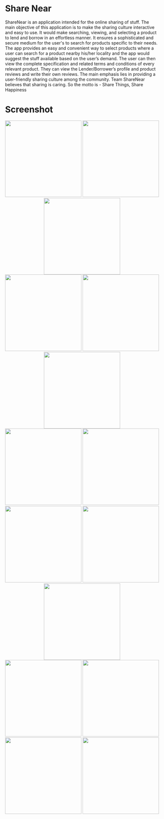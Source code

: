 
# Share Near 

ShareNear is an application intended for the online sharing of stuff. The main objective of this application is to make the sharing culture interactive and easy to use. It would make searching, viewing, and selecting a product to lend and borrow in an effortless manner. It ensures a sophisticated and secure medium for the user's to search for products specific to their needs. The app provides an easy and convenient way to select products where a user can search for a product nearby his/her locality and the app would suggest the stuff available based on the user’s demand. The user can then view the complete specification and related terms and conditions of every relevant product. They can view the Lender/Borrower’s profile and product reviews and write their own reviews. The main emphasis lies in providing a user-friendly sharing culture among the community. Team ShareNear believes that sharing is caring. So the motto is - Share Things, Share Happiness

# Screenshot

<!-- Splash Screen --> 
<div align="center">
    <img src="https://github.com/muazhussain/share_near/assets/48112747/fd13dc45-ce8b-4450-a101-d990d4ac32bc" width="250px" </img>
    <img src="https://github.com/muazhussain/share_near/assets/48112747/df43a5b6-149f-4602-b552-da03bb8d8a54" width="250px" </img>
    <img src="https://github.com/muazhussain/share_near/assets/48112747/76018c62-eb3a-49aa-95ef-f4608ec56542" width="250px" </img> 
</div>

<!-- Register, Login, Reset Password -->
<div align="center">
  <img src="https://github.com/muazhussain/share_near/assets/48112747/5934a2ea-9443-4f0a-bbd2-8ba493e1f6b3" width="250px" </img>
  <img src="https://github.com/muazhussain/share_near/assets/48112747/36fb900e-6295-4ff2-9b4a-7ace3b926462" width="250px" </img>
  <img src="https://github.com/muazhussain/share_near/assets/48112747/3a7f2008-80bf-4f89-8d2e-92761996c4fb" width="250px" </img>
</div>

<!-- Complete Profile -->
<div align="center">
  <img src="https://github.com/muazhussain/share_near/assets/48112747/809bcc29-e4c7-4599-afd4-e8edb1b05526" width="250px" </img>
  <img src="https://github.com/muazhussain/share_near/assets/48112747/a1f8889b-d2d8-457a-a4d4-53312cd6b7cb" width="250px" </img>
</div>

<!-- Add New Product -->
<div align="center">
  <img src="https://github.com/muazhussain/share_near/assets/48112747/dfe29af2-82cc-496c-bfc8-9fc606791e27" width="250px" </img>
  <img src="https://github.com/muazhussain/share_near/assets/48112747/7b98f77c-3a0b-449b-9426-4c27b9b0183c" width="250px" </img>
</div>

<!-- Profile -->
<div align="center">
  <img src="https://github.com/muazhussain/share_near/assets/48112747/29fd2987-c618-4802-993e-6a7d610988e0" width="250px" </img>
</div>

<!-- Product Details -->
<div align="center">
  <img src="https://github.com/muazhussain/share_near/assets/48112747/bffdd25a-b140-4578-a04d-a568fd9f136c" width="250px" </img>
  <img src="https://github.com/muazhussain/share_near/assets/48112747/4d86fd4d-3a81-4210-9730-9cab8355c70f" width="250px" </img>
</div>

<!-- Home Screen -->
<div align="center">
  <img src="https://github.com/muazhussain/share_near/assets/48112747/6e72747e-8c68-4f46-b404-1aa4f7a70e9c" width="250px" </img>
  <img src="https://github.com/muazhussain/share_near/assets/48112747/fc681381-c691-4073-9afa-003152c6c58b" width="250px" </img>
</div>

<!--
<div align="center">
  <img src="" width="250px" </img>
  <img src="" width="250px" </img>
  <img src="" width="250px" </img>
</div>
<div align="center">
  <img src="" width="250px" </img>
  <img src="" width="250px" </img>
  <img src="" width="250px" </img>
</div>

-->
 
<!-- ![356181923_969875084323774_7912151409493619014_n](https://github.com/muazhussain/share_near/assets/48112747/76018c62-eb3a-49aa-95ef-f4608ec56542)  -->
<!-- ![356178886_3241019539530144_637348299060643731_n](https://github.com/muazhussain/share_near/assets/48112747/df43a5b6-149f-4602-b552-da03bb8d8a54) -->
<!-- ![356177048_598043188875755_2524546091637507491_n](https://github.com/muazhussain/share_near/assets/48112747/fd13dc45-ce8b-4450-a101-d990d4ac32bc) -->
<!-- ![356182434_316651560790274_1257503458605738612_n](https://github.com/muazhussain/share_near/assets/48112747/5934a2ea-9443-4f0a-bbd2-8ba493e1f6b3) -->
<!-- ![356134037_938866487188070_2447002017842113077_n](https://github.com/muazhussain/share_near/assets/48112747/36fb900e-6295-4ff2-9b4a-7ace3b926462) -->
<!-- ![356173682_680013874140427_7449372122481095484_n](https://github.com/muazhussain/share_near/assets/48112747/3a7f2008-80bf-4f89-8d2e-92761996c4fb) -->
<!-- ![356217270_251486214291441_5562260116908655518_n](https://github.com/muazhussain/share_near/assets/48112747/7959567c-efbf-4a51-b84e-2ac2e7dfda07) -->
<!-- ![356181605_161855350239940_5118556824626565807_n](https://github.com/muazhussain/share_near/assets/48112747/dfe29af2-82cc-496c-bfc8-9fc606791e27) -->
<!-- ![356175591_1246605696054545_651308430525683624_n](https://github.com/muazhussain/share_near/assets/48112747/7b98f77c-3a0b-449b-9426-4c27b9b0183c) -->
<!-- ![354491366_1484766602266499_4656100204102810679_n](https://github.com/muazhussain/share_near/assets/48112747/29fd2987-c618-4802-993e-6a7d610988e0) -->
<!-- ![356181913_6819594531392071_5648910979605920959_n](https://github.com/muazhussain/share_near/assets/48112747/bffdd25a-b140-4578-a04d-a568fd9f136c) -->
<!-- ![356112396_1059762652064066_7605492703771867764_n](https://github.com/muazhussain/share_near/assets/48112747/4d86fd4d-3a81-4210-9730-9cab8355c70f) -->
<!-- ![356480485_891491902685782_7345592986882128391_n](https://github.com/muazhussain/share_near/assets/48112747/809bcc29-e4c7-4599-afd4-e8edb1b05526) -->
<!-- ![356462795_654008526327782_8483204101884599569_n](https://github.com/muazhussain/share_near/assets/48112747/a1f8889b-d2d8-457a-a4d4-53312cd6b7cb) -->
<!-- ![356175571_1232435857417967_3167711110195775712_n](https://github.com/muazhussain/share_near/assets/48112747/6e72747e-8c68-4f46-b404-1aa4f7a70e9c) -->
<!-- ![356205235_287577720432011_3165344266994460205_n](https://github.com/muazhussain/share_near/assets/48112747/fc681381-c691-4073-9afa-003152c6c58b) -->
